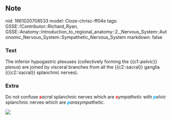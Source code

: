 ## Note
nid: 1661020708533
model: Cloze-chrisc-ff04e
tags: GSSE::!Contributor::Richard_Ryan, GSSE::Anatomy::Introduction_to_regional_anatomy::2._Nervous_System::Autonomic_Nervous_System::Sympathetic_Nervous_System
markdown: false

### Text
<div class="toggle">
  The inferior hypogastric plexuses (collectively forming the
  {{c1::<em>pelvic</em>}} <em>plexus</em>) are joined by visceral
  branches from all the {{c2::sacral}} ganglia ({{c2::sacral}}
  splanchnic nerves).
</div>

### Extra
<p id="312072c0-f6d7-4044-a072-4455dc9389a4" class="">Do not
confuse <em><b><font color="#FF0000">s</font></b>acral</em>
splanchnic nerves which are <i><b><font color=
"#FF0000">s</font></b>ympathetic</i> with <em><b><font color= 
"#00AAFF">p</font></b>elvic</em> splanchnic nerves which are
<i><b><font color="#00AAFF">p</font></b>arasympathetic</i>.
<p id="312072c0-f6d7-4044-a072-4455dc9389a4" class=""><img src= 
"paste-a28709f4395e37d18c606524c9084a60ed0cdc15.png">
